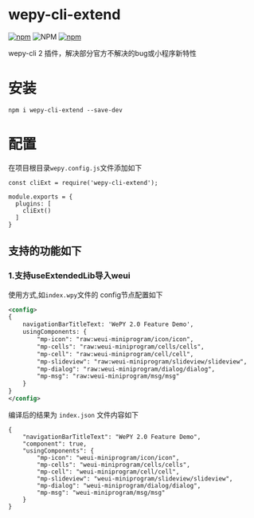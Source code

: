 # wepy-cli-extend
[![npm](https://img.shields.io/npm/v/wepy-cli-extend)](https://www.npmjs.com/package/wepy-cli-extend)
![NPM](https://img.shields.io/npm/l/wepy-cli-extend)
[![npm](https://img.shields.io/npm/dy/wepy-cli-extend)](https://www.npmjs.com/package/wepy-cli-extend)

wepy-cli 2 插件，解决部分官方不解决的bug或小程序新特性

# 安装
```
npm i wepy-cli-extend --save-dev
```

# 配置

在项目根目录`wepy.config.js`文件添加如下
```
const cliExt = require('wepy-cli-extend');

module.exports = {
  plugins: [
    cliExt()
  ]
}
```

## 支持的功能如下
### 1.支持useExtendedLib导入weui
使用方式,如`index.wpy`文件的 config节点配置如下
```xml
<config>
{
    navigationBarTitleText: 'WePY 2.0 Feature Demo',
    usingComponents: {
        "mp-icon": "raw:weui-miniprogram/icon/icon",
        "mp-cells": "raw:weui-miniprogram/cells/cells",
        "mp-cell": "raw:weui-miniprogram/cell/cell",
        "mp-slideview": "raw:weui-miniprogram/slideview/slideview",
        "mp-dialog": "raw:weui-miniprogram/dialog/dialog",
        "mp-msg": "raw:weui-miniprogram/msg/msg"
    }
}
</config>
```
编译后的结果为 `index.json` 文件内容如下
```
{
    "navigationBarTitleText": "WePY 2.0 Feature Demo",
    "component": true,
    "usingComponents": {
        "mp-icon": "weui-miniprogram/icon/icon",
        "mp-cells": "weui-miniprogram/cells/cells",
        "mp-cell": "weui-miniprogram/cell/cell",
        "mp-slideview": "weui-miniprogram/slideview/slideview",
        "mp-dialog": "weui-miniprogram/dialog/dialog",
        "mp-msg": "weui-miniprogram/msg/msg"
    }
}
```
